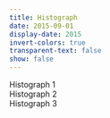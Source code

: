 ```yaml
---
title: Histograph
date: 2015-09-01
display-date: 2015
invert-colors: true
transparent-text: false
show: false
---
```


<section>
  <span>
    Histograph 1
  </span>
</section>

<section>
  <span>
    Histograph 2
  </span>
</section>

<section>
  <span>
    Histograph 3
  </span>
</section>
